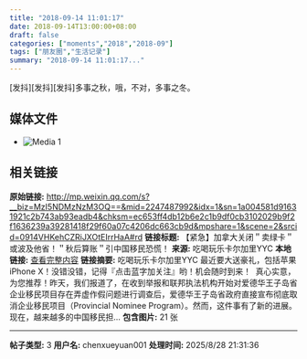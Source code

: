 ```yaml
---
title: "2018-09-14 11:01:17"
date: 2018-09-14T13:00:00+08:00
draft: false
categories: ["moments","2018","2018-09"]
tags: ["朋友圈","生活记录"]
summary: "2018-09-14 11:01:17..."
---
```


[发抖][发抖][发抖]多事之秋，哦，不对，多事之冬。

## 媒体文件

- ![Media 1](/Moments/photos/2018-09-14/201809141101170.jpg)

## 相关链接

**原始链接:** http://mp.weixin.qq.com/s?__biz=MzI5NDMzNzM3OQ==&mid=2247487992&idx=1&sn=1a004581d91631921c2b743ab93eadb4&chksm=ec653ff4db12b6e2c1b9df0cb3102029b9f2f1636239a39281418f29f60a07c4206dc663cb9d&mpshare=1&scene=2&srcid=0914VHKehCZRiJXOtEIrrHaA#rd
**链接标题:** 【紧急】加拿大关闭＂卖绿卡＂或波及他省！＂秋后算账＂引中国移民恐慌！
**来源:** 吃喝玩乐卡尔加里YYC
**本地链接:** [查看完整内容](/link_content/2018/09/2018-09-14-3/link_content/)
**链接摘要:** 吃喝玩乐卡尔加里YYC 最近要大送豪礼，包括苹果 iPhone X！没错没错，记得『点击蓝字加关注』哟！机会随时到来！  真心实意，为您推荐！昨天，我们报道了，在收到举报和联邦执法机构开始对爱德华王子岛省企业移民项目存在弄虚作假问题进行调查后，爱德华王子岛省政府直接宣布彻底取消企业移民项目（Provincial Nominee Program）。然而，这件事有了新的进展。现在，越来越多的中国移民担...
**包含图片:** 21 张

---

**帖子类型:** 3
**用户名:** chenxueyuan001
**处理时间:** 2025/8/28 21:31:36
